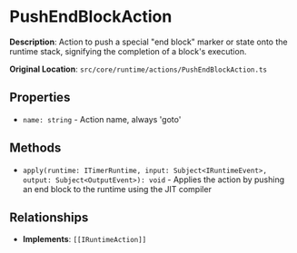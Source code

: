 # PushEndBlockAction

**Description**: Action to push a special "end block" marker or state onto the runtime stack, signifying the completion of a block's execution.

**Original Location**: `src/core/runtime/actions/PushEndBlockAction.ts`

## Properties

*   `name: string` - Action name, always 'goto'

## Methods

*   `apply(runtime: ITimerRuntime, input: Subject<IRuntimeEvent>, output: Subject<OutputEvent>): void` - Applies the action by pushing an end block to the runtime using the JIT compiler

## Relationships
*   **Implements**: `[[IRuntimeAction]]`